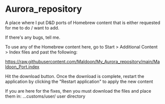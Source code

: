 # Aurora_repository
A place where I put D&amp;D ports of Homebrew content that is either requested for me to do / want to add. 

If there's any bugs, tell me. 

To use any of the Homebrew content here, go to Start > Additional Content > Index files and past the following:

https://raw.githubusercontent.com/Maldoon/My_Aurora_repository/main/Maldoon_Port.index

Hit the download button. Once the download is complete, restart the application by clicking the "Restart application" to apply the new content



If you are here for the fixes, then you must download the files and place them in: ...customs/user/ user directory
